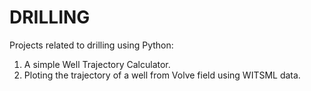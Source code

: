 # DRILLING
Projects related to drilling using Python:
1. A simple Well Trajectory Calculator.
2. Ploting the trajectory of a well from Volve field using WITSML data.
